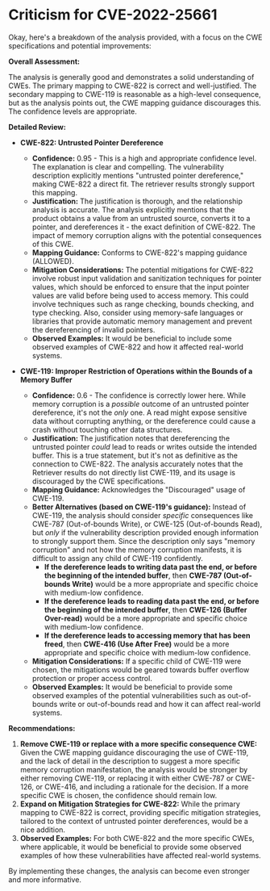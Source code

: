 # Criticism for CVE-2022-25661

Okay, here's a breakdown of the analysis provided, with a focus on the CWE specifications and potential improvements:

**Overall Assessment:**

The analysis is generally good and demonstrates a solid understanding of CWEs. The primary mapping to CWE-822 is correct and well-justified. The secondary mapping to CWE-119 is reasonable as a high-level consequence, but as the analysis points out, the CWE mapping guidance discourages this.  The confidence levels are appropriate.

**Detailed Review:**

*   **CWE-822: Untrusted Pointer Dereference**

    *   **Confidence:** 0.95 - This is a high and appropriate confidence level. The explanation is clear and compelling. The vulnerability description explicitly mentions "untrusted pointer dereference," making CWE-822 a direct fit.  The retriever results strongly support this mapping.
    *   **Justification:** The justification is thorough, and the relationship analysis is accurate. The analysis explicitly mentions that the product obtains a value from an untrusted source, converts it to a pointer, and dereferences it - the exact definition of CWE-822. The impact of memory corruption aligns with the potential consequences of this CWE.
    *   **Mapping Guidance:** Conforms to CWE-822's mapping guidance (ALLOWED).
    *   **Mitigation Considerations:** The potential mitigations for CWE-822 involve robust input validation and sanitization techniques for pointer values, which should be enforced to ensure that the input pointer values are valid before being used to access memory. This could involve techniques such as range checking, bounds checking, and type checking. Also, consider using memory-safe languages or libraries that provide automatic memory management and prevent the dereferencing of invalid pointers.
    *   **Observed Examples:** It would be beneficial to include some observed examples of CWE-822 and how it affected real-world systems.

*   **CWE-119: Improper Restriction of Operations within the Bounds of a Memory Buffer**

    *   **Confidence:** 0.6 - The confidence is correctly lower here. While memory corruption is a *possible* outcome of an untrusted pointer dereference, it's not the *only* one. A read might expose sensitive data without corrupting anything, or the dereference could cause a crash without touching other data structures.
    *   **Justification:** The justification notes that dereferencing the untrusted pointer *could* lead to reads or writes outside the intended buffer. This is a true statement, but it's not as definitive as the connection to CWE-822. The analysis accurately notes that the Retriever results do not directly list CWE-119, and its usage is discouraged by the CWE specifications.
    *   **Mapping Guidance:**  Acknowledges the "Discouraged" usage of CWE-119.
    *   **Better Alternatives (based on CWE-119's guidance):**  Instead of CWE-119, the analysis should consider *specific* consequences like CWE-787 (Out-of-bounds Write), or CWE-125 (Out-of-bounds Read), but *only* if the vulnerability description provided enough information to strongly support them. Since the description only says "memory corruption" and not how the memory corruption manifests, it is difficult to assign any child of CWE-119 confidently.
         *   **If the dereference leads to writing data past the end, or before the beginning of the intended buffer**, then **CWE-787 (Out-of-bounds Write)** would be a more appropriate and specific choice with medium-low confidence.
         *   **If the dereference leads to reading data past the end, or before the beginning of the intended buffer**, then **CWE-126 (Buffer Over-read)** would be a more appropriate and specific choice with medium-low confidence.
         *   **If the dereference leads to accessing memory that has been freed**, then **CWE-416 (Use After Free)** would be a more appropriate and specific choice with medium-low confidence.
    *   **Mitigation Considerations:** If a specific child of CWE-119 were chosen, the mitigations would be geared towards buffer overflow protection or proper access control.
    *   **Observed Examples:** It would be beneficial to provide some observed examples of the potential vulnerabilities such as out-of-bounds write or out-of-bounds read and how it can affect real-world systems.

**Recommendations:**

1.  **Remove CWE-119 or replace with a more specific consequence CWE:** Given the CWE mapping guidance discouraging the use of CWE-119, and the lack of detail in the description to suggest a more specific memory corruption manifestation, the analysis would be stronger by either removing CWE-119, or replacing it with either CWE-787 or CWE-126, or CWE-416, and including a rationale for the decision. If a more specific CWE is chosen, the confidence should remain low.
2.  **Expand on Mitigation Strategies for CWE-822:** While the primary mapping to CWE-822 is correct, providing specific mitigation strategies, tailored to the context of untrusted pointer dereferences, would be a nice addition.
3.  **Observed Examples:** For both CWE-822 and the more specific CWEs, where applicable, it would be beneficial to provide some observed examples of how these vulnerabilities have affected real-world systems.

By implementing these changes, the analysis can become even stronger and more informative.
